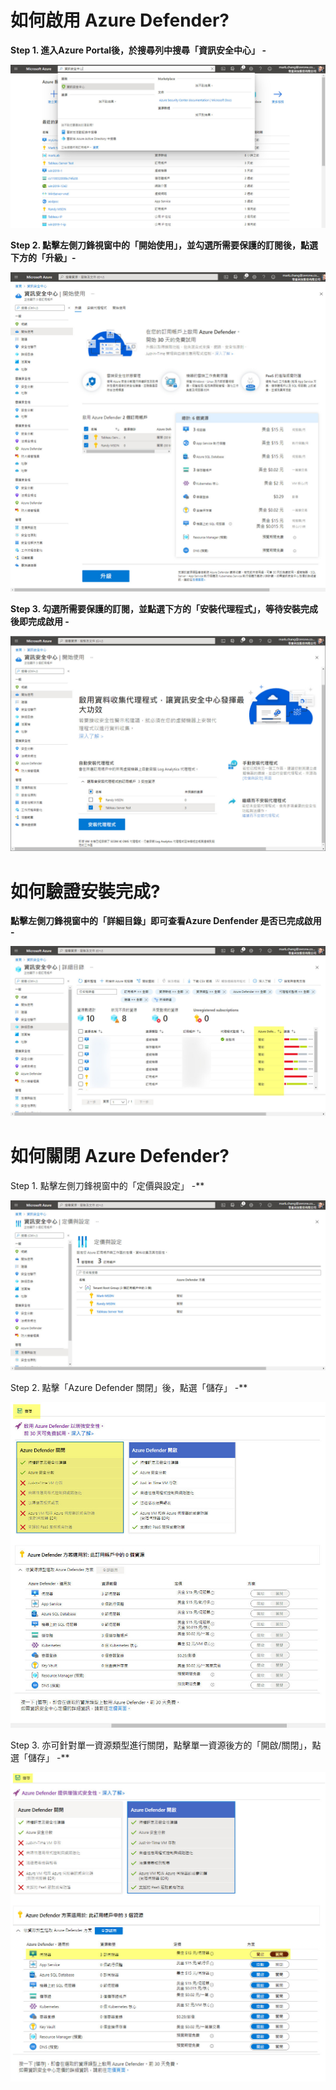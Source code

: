 # 如何啟用 Azure Defender?

**Step 1. 進入Azure Portal後，於搜尋列中搜尋「資訊安全中心」 -**

![GITHUB](https://github.com/MarkChang-Core/Azure-Security-Center/blob/main/image/image1.jpg)<br>

**Step 2. 點擊左側刀鋒視窗中的「開始使用」，並勾選所需要保護的訂閱後，點選下方的「升級」-**

![GITHUB](https://github.com/MarkChang-Core/Azure-Security-Center/blob/main/image/image2.jpg)<br>

**Step 3. 勾選所需要保護的訂閱，並點選下方的「安裝代理程式」，等待安裝完成後即完成啟用 -**

![GITHUB](https://github.com/MarkChang-Core/Azure-Security-Center/blob/main/image/image3.jpg)<br>

# 如何驗證安裝完成?

**點擊左側刀鋒視窗中的「詳細目錄」即可查看Azure Denfender 是否已完成啟用 -**

![GITHUB](https://github.com/MarkChang-Core/Azure-Security-Center/blob/main/image/image4.jpg)<br>

# 如何關閉 Azure Defender?

Step 1. 點擊左側刀鋒視窗中的「定價與設定」 -**

![GITHUB](https://github.com/MarkChang-Core/Azure-Security-Center/blob/main/image/image5.jpg)<br>

Step 2. 點擊「Azure Defender 關閉」後，點選「儲存」 -**

![GITHUB](https://github.com/MarkChang-Core/Azure-Security-Center/blob/main/image/image6.jpg)<br>

Step 3. 亦可針對單一資源類型進行關閉，點擊單一資源後方的「開啟/關閉」，點選「儲存」 -**

![GITHUB](https://github.com/MarkChang-Core/Azure-Security-Center/blob/main/image/image7.jpg)<br>
